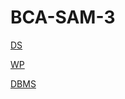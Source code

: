 # BCA-SAM-3

[DS](https://github.com/dhruv-2015/BCA-SAM-3/tree/DS)

[WP](https://github.com/dhruv-2015/BCA-SAM-3/tree/WP)

[DBMS](https://github.com/dhruv-2015/BCA-SAM-3/tree/DBMS)
